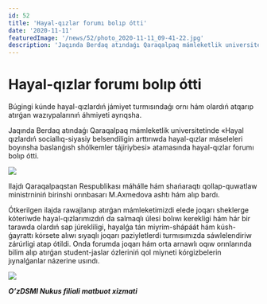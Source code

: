 ```yaml
---
id: 52
title: 'Hayal-qızlar forumı bolıp ótti'
date: '2020-11-11'
featuredImage: '/news/52/photo_2020-11-11_09-41-22.jpg'
description: 'Jaqında Berdaq atındaǵı Qaraqalpaq mámleketlik universitetinde «Hayal qızlardıń sociallıq-siyasiy belsendiligin arttırıwda hayal-qızlar máseleleri boyınsha baslanǵısh shólkemler tájiriybesi» atamasında hayal-qızlar forumı bolıp ótti'
---
```


# Hayal-qızlar forumı bolıp ótti

Búgingi kúnde hayal-qızlardıń jámiyet turmısındaǵı ornı hám olardıń atqarıp atırǵan wazıypalarınıń áhmiyeti ayrıqsha.

Jaqında Berdaq atındaǵı Qaraqalpaq mámleketlik universitetinde «Hayal qızlardıń sociallıq-siyasiy belsendiligin arttırıwda hayal-qızlar máseleleri boyınsha baslanǵısh shólkemler tájiriybesi» atamasında hayal-qızlar forumı bolıp ótti.

![](/news/52/photo_2020-11-11_09-41-20.jpg)

Ilajdı Qaraqalpaqstan Respublikası máhálle hám shańaraqtı qollap-quwatlaw ministrniniń birinshi orınbasarı M.Axmedova ashtı hám alıp bardı.

Ótkerilgen ilajda rawajlanıp atırǵan mámleketimizdi elede joqarı sheklerge kóteriwde hayal-qızlarımızdıń da salmaqlı úlesi bolıwı kerekligi hám hár bir tarawda olardıń sap júrekliligi, hayalǵa tán miyrim-shápáát hám kúsh-ǵayrattı kórsete alıwı sıyaqlı joqarı paziyletlerdi turmısımızda sáwlelendiriw zárúrligi atap ótildi. Onda forumda joqarı hám orta arnawlı oqıw orınlarında bilim alıp atırǵan student-jaslar ózleriniń qol miyneti kórgizbelerin jıynalǵanlar názerine usındı.

![](/news/52/photo_2020-11-11_09-41-23.jpg)

**_OʼzDSMI Nukus filiali matbuot xizmati_**
